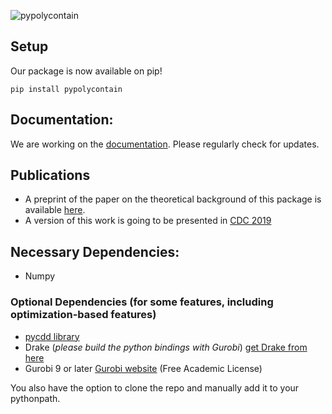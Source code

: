 ![](pypolycontain.png "pypolycontain")

## Setup
Our package is now available on pip!
```
pip install pypolycontain
```

## Documentation:
We are working on the [documentation](https://pypolycontain.readthedocs.io/en/latest/). Please regularly check for updates. 

## Publications
* A preprint of the paper on the theoretical background of this package is available [here](https://arxiv.org/pdf/1903.05214.pdf).
* A version of this work is going to be presented in [CDC 2019](https://cdc2019.ieeecss.org/)

## Necessary Dependencies:
* Numpy

### Optional Dependencies (for some features, including optimization-based features)
* [pycdd library](https://pycddlib.readthedocs.io/en/latest/index.html)
* Drake (*please build the python bindings with Gurobi*) [get Drake from here](https://drake.mit.edu/)
* Gurobi 9 or later [Gurobi website](https://gurobi.com) (Free Academic License)


You also have the option to clone the repo and manually add it to your pythonpath. 